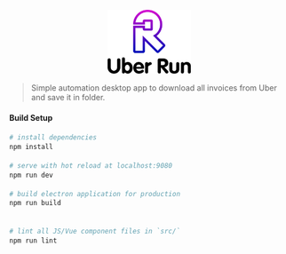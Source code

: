 <p align="center"><img src="uber-run.png" width="150"></p>

> Simple automation desktop app to download all invoices from Uber and save it in folder.

#### Build Setup

``` bash
# install dependencies
npm install

# serve with hot reload at localhost:9080
npm run dev

# build electron application for production
npm run build


# lint all JS/Vue component files in `src/`
npm run lint

```
